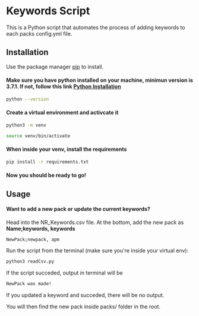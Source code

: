 # Keywords Script

This is a Python script that automates the process of adding keywords to each packs config.yml file. 

## Installation

Use the package manager [pip](https://pip.pypa.io/en/stable/) to install.


#### Make sure you have python installed on your machine, minimun version is 3.7.1. If not, follow this link [Python Installation](https://realpython.com/installing-python/)
```bash
python --version
```

#### Create a virtual environment and activcate it
```bash
python3 -m venv

source venv/bin/activate
```

#### When inside your venv, install the requirements
```bash
pip install -r requirements.txt
```

#### Now you should be ready to go!

## Usage


#### Want to add a new pack or update the current keywords?

Head into the NR_Keywords.csv file. At the bottom, add the new pack as __Name;keywords, keywords__
```csv
NewPack;newpack, apm
```
Run the script from the terminal (make sure you're inside your virtual env):

```bash
python3 readCsv.py
```
If the script succeded, output in terminal will be

```bash
NewPack was made!
```

If you updated a keyword and succeded, there will be no output.

You will then find the new pack inside packs/ folder in the root.
